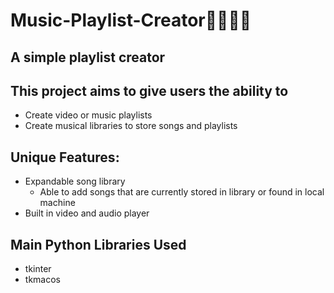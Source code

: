 # Music-Playlist-Creator🎷🎸🎶🎵
## A simple playlist creator 
## This project aims to give users the ability to 
* Create video or music playlists
* Create musical libraries to store songs and playlists
## Unique Features: 
* Expandable song library
  * Able to add songs that are currently stored in library or found in local machine
* Built in video and audio player
## Main Python Libraries Used
* tkinter
* tkmacos
